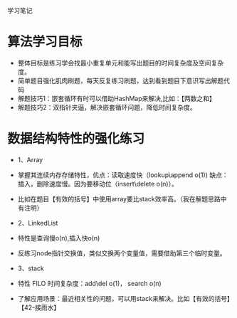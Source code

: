 学习笔记

# 算法学习目标
- 整体目标是练习学会找最小重复单元和能写出题目的时间复杂度及空间复杂度。
- 简单题目强化肌肉刷题，每天反复练习刷题，达到看到题目下意识写出解题代码
- 解题技巧1：嵌套循环有时可以借助HashMap来解决,比如：【两数之和】
- 解题技巧2：双指针夹逼，解决嵌套循环问题，降低时间复杂度。

# 数据结构特性的强化练习
- 1、Array
- 掌握其连续内存存储特性，优点：读取速度快（lookup\append o(1)) 缺点：插入，删除速度慢。因为要移动位（insert\delete o(n)）。
- 比如在题目【有效的括号】中使用array要比stack效率高。（我在解题思路中有注明）

- 2、LinkedList
- 特性是查询慢o(n),插入快o(n)
- 反练习node指针交换值，类似交换两个变量值，需要借助第三个临时变量。

- 3、stack 
- 特性 FILO 时间复杂度：add\del o(1)， search o(n)
- 了解应用场景：最近相关性的问题，可以用stack来解决。比如【有效的括号】【42-接雨水】

